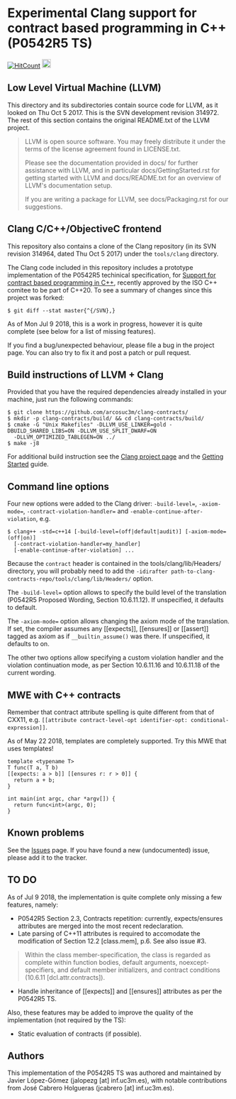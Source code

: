 # Experimental Clang support for contract based programming in C++ (P0542R5 TS)
[![HitCount](http://hits.dwyl.io/arcosuc3m/clang-contracts.svg)](http://hits.dwyl.io/arcosuc3m/clang-contracts) <a href="http://fragata.arcos.inf.uc3m.es/#"><img src="http://fragata.arcos.inf.uc3m.es/dist/assets/site-logo.3f5bcf90b56ade7be40ffa8cca8b2056.svg" height="20" alt="Compiler Explorer (godbolt) site that can be used for testing (regularly updated with master branch)"/></a>
## Low Level Virtual Machine (LLVM)
This directory and its subdirectories contain source code for LLVM, as it
looked on Thu Oct 5 2017.  This is the SVN development revision 314972.
The rest of this section contains the original README.txt of the LLVM project.
> LLVM is open source software. You may freely distribute it under the terms of
> the license agreement found in LICENSE.txt.
> 
> Please see the documentation provided in docs/ for further
> assistance with LLVM, and in particular docs/GettingStarted.rst for getting
> started with LLVM and docs/README.txt for an overview of LLVM's
> documentation setup.
> 
> If you are writing a package for LLVM, see docs/Packaging.rst for our
> suggestions.

## Clang C/C++/ObjectiveC frontend
This repository also contains a clone of the Clang repository (in its SVN revision
314964, dated Thu Oct 5 2017) under the `tools/clang` directory.

The Clang code included in this repository includes a prototype implementation of
the P0542R5 techinical specification, for [Support for contract based programming
in C++](http://www.open-std.org/jtc1/sc22/wg21/docs/papers/2018/p0542r5.html), recently
approved by the ISO C++ comitee to be part of C++20.  To see a summary of changes since this project was forked:
```
$ git diff --stat master{^{/SVN},}
```

As of Mon Jul 9 2018, this is a work in progress, however it is quite complete (see
below for a list of missing features).

If you find a bug/unexpected behaviour, please file a bug in the project page. You can
also try to fix it and post a patch or pull request.

## Build instructions of LLVM + Clang
Provided that you have the required dependencies already installed in your machine, just
run the following commands:
``` 
$ git clone https://github.com/arcosuc3m/clang-contracts/
$ mkdir -p clang-contracts/build/ && cd clang-contracts/build/
$ cmake -G "Unix Makefiles" -DLLVM_USE_LINKER=gold -DBUILD_SHARED_LIBS=ON -DLLVM_USE_SPLIT_DWARF=ON
  -DLLVM_OPTIMIZED_TABLEGEN=ON ../
$ make -j8
```

For additional build instruction see the [Clang project page](http://clang.llvm.org/) and
the [Getting Started](http://clang.llvm.org/get_started.html) guide.

## Command line options
Four new options were added to the Clang driver: `-build-level=`, `-axiom-mode=`, `-contract-violation-handler=` and `-enable-continue-after-violation`, e.g.
```
$ clang++ -std=c++14 [-build-level=(off|default|audit)] [-axiom-mode=(off|on)]
  [-contract-violation-handler=my_handler]
  [-enable-continue-after-violation] ...
```

Because the `contract` header is contained in the tools/clang/lib/Headers/ directory, you will probably need to add the `-idirafter path-to-clang-contracts-repo/tools/clang/lib/Headers/` option.

The `-build-level=` option allows to specify the build level of the translation (P0542R5
Proposed Wording, Section 10.6.11.12). If unspecified, it defaults to default.

The `-axiom-mode=` option allows changing the axiom mode of the translation. If set, the compiler assumes any [[expects]], [[ensures]] or [[assert]] tagged as axiom as if `__builtin_assume()` was there. If unspecified, it defaults to on.

The other two options allow specifying a custom violation handler and the violation
continuation mode, as per Section 10.6.11.16 and 10.6.11.18 of the current wording.

## MWE with C++ contracts
Remember that contract attribute spelling is quite different from that of CXX11, e.g.
`[[attribute contract-level-opt identifier-opt: conditional-expression]]`.

As of May 22 2018, templates are completely supported. Try this MWE that uses templates!
```
template <typename T>
T func(T a, T b)
[[expects: a > b]] [[ensures r: r > 0]] {
  return a + b;
}

int main(int argc, char *argv[]) {
  return func<int>(argc, 0);
}
```

## Known problems
See the [Issues](https://github.com/arcosuc3m/clang-contracts/issues) page. If you have found
a new (undocumented) issue, please add it to the tracker.

## TO DO
As of Jul 9 2018, the implementation is quite complete only missing a few features, namely:
- P0542R5 Section 2.3, Contracts repetition: currently, expects/ensures attributes are
merged into the most recent redeclaration.
- Late parsing of C++11 attributes is required to accomodate the modification of Section 12.2
[class.mem], p.6.  See also issue #3.
> Within the class member-specification, the class is regarded as complete within function
> bodies, default arguments, noexcept-specifiers, and default member initializers, and
> contract conditions (10.6.11 [dcl.attr.contracts]).
- Handle inheritance of [[expects]] and [[ensures]] attributes as per the P0542R5 TS.

Also, these features may be added to improve the quality of the implementation (not required 
by the TS):
- Static evaluation of contracts (if possible).

## Authors
This implementation of the P0542R5 TS was authored and maintained by Javier López-Gómez
(jalopezg [at] inf.uc3m.es), with notable contributions from José Cabrero Holgueras
(jcabrero [at] inf.uc3m.es).
